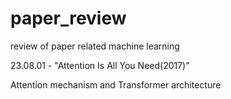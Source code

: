 # paper_review
review of paper related machine learning 


23.08.01 - "Attention Is All You Need(2017)"  

  
  Attention mechanism and Transformer architecture
